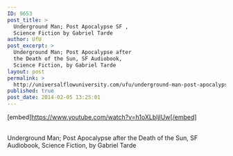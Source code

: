 ```yaml
---
ID: 9653
post_title: >
  Underground Man; Post Apocalypse SF ,
  Science Fiction by Gabriel Tarde
author: UfU
post_excerpt: >
  Underground Man; Post Apocalypse after
  the Death of the Sun, SF Audiobook,
  Science Fiction, by Gabriel Tarde
layout: post
permalink: >
  http://universalflowuniversity.com/ufu/underground-man-post-apocalypse-sf-science-fiction-by-gabriel-tarde/
published: true
post_date: 2014-02-05 13:25:01
---
```

[embed]https://www.youtube.com/watch?v=h1oXLbljIUw[/embed]</br></br>
<p>Underground Man; Post Apocalypse after the Death of the Sun, SF Audiobook, Science Fiction, by Gabriel Tarde </p>